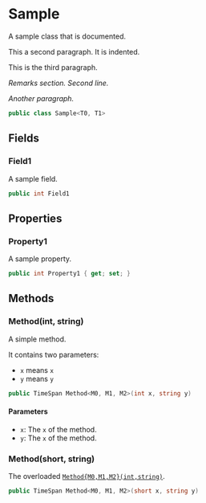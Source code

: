 # Sample
A sample class that is documented.

This a second paragraph.
It is indented.

This is the third paragraph.

_Remarks section._
_Second line._

_Another paragraph._

```cs
public class Sample<T0, T1>
```

## Fields
### Field1
A sample field.

```cs
public int Field1
```

## Properties
### Property1
A sample property.

```cs
public int Property1 { get; set; }
```

## Methods
### Method(int, string)
A simple method.

It contains two parameters:
- `x` means `x`
- `y` means `y`

```cs
public TimeSpan Method<M0, M1, M2>(int x, string y)
```

#### Parameters
- `x`: The `x` of the method.
- `y`: The `x` of the method.
### Method(short, string)
The overloaded [`Method{M0,M1,M2}(int,string)`](./Method{M0,M1,M2}(int,string).md).

```cs
public TimeSpan Method<M0, M1, M2>(short x, string y)
```

